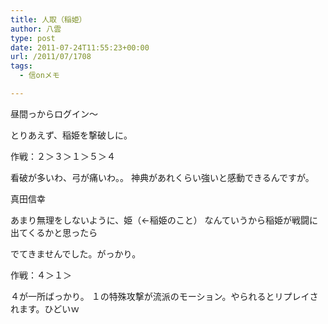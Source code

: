 ```yaml
---
title: 人取（稲姫）
author: 八雲
type: post
date: 2011-07-24T11:55:23+00:00
url: /2011/07/1708
tags:
  - 信onメモ

---
```

昼間っからログイン〜

とりあえず、稲姫を撃破しに。
  
作戦：２＞３＞１＞５＞４
  
看破が多いわ、弓が痛いわ。。 神典があれくらい強いと感動できるんですが。

真田信幸
  
あまり無理をしないように、姫（←稲姫のこと） なんていうから稲姫が戦闘に出てくるかと思ったら
  
でてきませんでした。がっかり。
  
作戦：４＞１＞
  
４が一所ばっかり。 １の特殊攻撃が流派のモーション。やられるとリプレイされます。ひどいｗ
